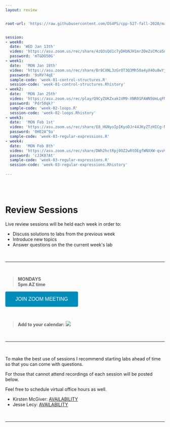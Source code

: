 ```yaml
---
layout: review


root-url: 'https://raw.githubusercontent.com/DS4PS/cpp-527-fall-2020/master/review-sessions/'


session: 
- week0:
  date: 'WED Jan 13th'
  video: 'https://asu.zoom.us/rec/share/4zQ3sQd1c7yDHbNJH1mrZOeZsCMcaSnQ9aTt2_FfWXO06IqH-LbSc4bJLw1caCVb.TL8bqIGYOgghYtoE'
  password: 'mT&DO50G' 
- week1:
  date:  'MON Jan 18th'  
  video: 'https://asu.zoom.us/rec/share/Br8CXNL3zGrOT3Q3Mh50a4yX4Ou8wYjLTt5OygN79Iff8WyxKbRIOVnF8QlCgWtT.WYOR5eNks9LQjcny'
  password: '9sRV?4qE'
  sample-code: 'week-01-control-structures.R' 
  session-code: 'week-01-control-structures.Rhistory' 
- week2:
  date:  'MON Jan 25th'  
  video: 'https://asu.zoom.us/rec/play/Q9CyZUKZxak1VM9-XNR01FAWN5UmLqFMEkurQGatnWtWLZNKm4AhjtX9EtAcmrea_RU2o5LSmEONpM53.eELpVMPB9fTnomWn?autoplay=true'
  password: 'Pdr50qk?'
  sample-code: 'week-02-loops.R' 
  session-code: 'week-02-loops.Rhistory' 
- week3:
  date:  'MON Feb 1st'  
  video: 'https://asu.zoom.us/rec/share/E8_HGNyoIpIKyoDJr44JKyZTzHICg-N-bq5isfOzxLafDTHzjWpKh3Aak8hYYdrZ.HooapZ31bjZtxV2m'
  password: '0HE2A^9a'
  sample-code: 'week-03-regular-expressions.R' 
- week4:
  date:  'MON Feb 8th'  
  video: 'https://asu.zoom.us/rec/share/DWh2hctRpj0OZ2wRtOEgfWNXXW-qvuVV00FKetPssVr3efZQENfpKWidkLdJwo0b.w9I_6lH4zs0UZUgc'
  password: 'cJJK8?At'
  sample-code: 'week-03-regular-expressions.R'
  session-code: 'week-03-regular-expressions.Rhistory'
  
---
```





<br><br>

# Review Sessions 

Live review sessions will be held each week in order to: 

* Discuss solutions to labs from the previous week 
* Introduce new topics 
* Answer questions on the the current week's lab 


<br> 
<hr>
<br>


> **MONDAYS**    
> **5pm AZ time** 

<a href='https://asu.zoom.us/j/87540573400' target=""> <button class="zoom">JOIN ZOOM MEETING</button></a>

<br>

> **Add to your calendar:** <a target="_blank" href="https://calendar.google.com/event?action=TEMPLATE&amp;tmeid=bTk0cWF2N2liZjJkbm4ybDlydmZsazR2ZjRfMjAyMTAxMTlUMDAwMDAwWiBqZGxlY3lAbQ&amp;tmsrc=jdlecy%40gmail.com&amp;scp=ALL"><img border="0" src="https://www.google.com/calendar/images/ext/gc_button1_en.gif"></a>


<br> 
<hr>
<br>


To make the best use of sessions I recommend starting labs ahead of time so that you can come with questions. 

For those that cannot attend recordings of each session will be posted below. 

Feel free to schedule virtual office hours as well.   

* Kirsten McGiver: [AVAILABILITY](https://calendly.com/kc-mcgiver/office-hours?month=2021-01)
* Jesse Lecy: [AVAILABILITY](https://calendly.com/lecy/30min)


<br> 
<hr>
<br>
<br>





<style>
.zoom {
  background-color: #008CBA; 
  border: none;
  color: white;
  padding: 15px 32px;
  text-align: center;
  text-decoration: none;
  display: inline-block;
  font-size: 16px;
  border-radius: 4px;
}
</style>




